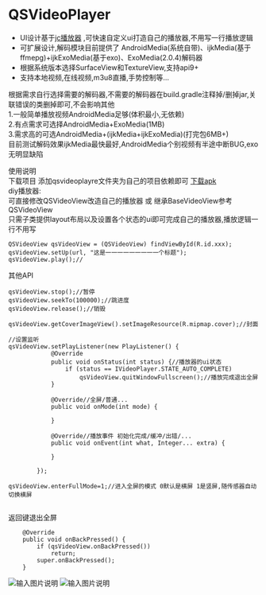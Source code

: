QSVideoPlayer
====
  * UI设计基于[jc播放器](https://github.com/lipangit/JieCaoVideoPlayer) ,可快速自定义ui打造自己的播放器,不用写一行播放逻辑
  * 可扩展设计,解码模块目前提供了 AndroidMedia(系统自带)、ijkMedia(基于ffmepg)+ijkExoMedia(基于exo)、ExoMedia(2.0.4)解码器
  * 根据系统版本选择SurfaceView和TextureView,支持api9+
  * 支持本地视频,在线视频,m3u8直播,手势控制等...

根据需求自行选择需要的解码器,不需要的解码器在build.gradle注释掉/删掉jar,关联错误的类删掉即可,不会影响其他<br>
1.一般简单播放视频AndroidMedia足够(体积最小,无依赖)<br>
2.有点需求可选择AndroidMedia+ExoMedia(1MB)<br>
3.需求高的可选AndroidMedia+(ijkMedia+ijkExoMedia)(打完包6MB+) <br>
目前测试解码效果ijkMedia最快最好,AndroidMedia个别视频有半途中断BUG,exo无明显缺陷<br>

使用说明<br>
下载项目 添加qsvideoplayre文件夹为自己的项目依赖即可 [下载apk](https://raw.githubusercontent.com/tohodog/QSVideoPlayer/master/app-debug.apk)<br>
diy播放器: <br>
可直接修改QSVideoView改造自己的播放器 或 继承BaseVideoView参考QSVideoView<br>
只需子类提供layout布局以及设置各个状态的ui即可完成自己的播放器,播放逻辑一行不用写<br>
```
QSVideoView qsVideoView = (QSVideoView) findViewById(R.id.xxx);
qsVideoView.setUp(url, "这是一一一一一一一一一个标题");
qsVideoView.play();//
```

其他API

```
qsVideoView.stop();//暂停
qsVideoView.seekTo(100000);//跳进度
qsVideoView.release();//销毁

qsVideoView.getCoverImageView().setImageResource(R.mipmap.cover);//封面

//设置监听
qsVideoView.setPlayListener(new PlayListener() {
            @Override
            public void onStatus(int status) {//播放器的ui状态
                if (status == IVideoPlayer.STATE_AUTO_COMPLETE)
                    qsVideoView.quitWindowFullscreen();//播放完成退出全屏
            }

            @Override//全屏/普通...
            public void onMode(int mode) {

            }

            @Override//播放事件 初始化完成/缓冲/出错/...
            public void onEvent(int what, Integer... extra) {

            }

        });

qsVideoView.enterFullMode=1;//进入全屏的模式 0默认是横屏 1是竖屏,随传感器自动切换横屏


```
返回键退出全屏
```
    @Override
    public void onBackPressed() {
        if (qsVideoView.onBackPressed())
            return;
        super.onBackPressed();
    }
```

![输入图片说明](http://git.oschina.net/uploads/images/2017/0301/151443_9778d0d4_530535.jpeg "在这里输入图片标题")
![输入图片说明](http://git.oschina.net/uploads/images/2017/0224/180438_84c8332c_530535.jpeg "在这里输入图片标题")

